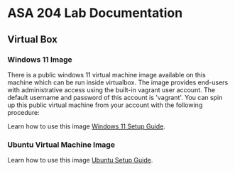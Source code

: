 # ASA 204 Lab Documentation

## Virtual Box

### Windows 11 Image

There is a public windows 11 virtual machine image available on this machine which can be run inside virtualbox.  The image provides end-users with administrative access using the built-in vagrant user account.  The default username and password of this account is 'vagrant'.  You can spin up this public virtual machine from your account with the following procedure:

Learn how to use this image [Windows 11 Setup Guide](./Windows_11.md).

### Ubuntu Virtual Machine Image

Learn how to use this image [Ubuntu Setup Guide](./Ubuntu.md).
